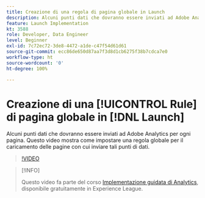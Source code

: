 ```yaml
---
title: Creazione di una regola di pagina globale in Launch
description: Alcuni punti dati che dovranno essere inviati ad Adobe Analytics per ogni pagina. Questo video mostra come impostare una regola globale per il caricamento delle pagine per inviare tali punti dati.
feature: Launch Implementation
kt: 3588
role: Developer, Data Engineer
level: Beginner
exl-id: 7c72ec72-3de8-4472-a1de-c47f54d61d61
source-git-commit: ecc86de650d87aa7f3d8d1cb6275f38b7cdca7e0
workflow-type: ht
source-wordcount: '0'
ht-degree: 100%

---
```


# Creazione di una [!UICONTROL Rule] di pagina globale in [!DNL Launch]

Alcuni punti dati che dovranno essere inviati ad Adobe Analytics per ogni pagina. Questo video mostra come impostare una regola globale per il caricamento delle pagine con cui inviare tali punti di dati.

>[!VIDEO](https://video.tv.adobe.com/v/28769/?quality=12&learn=on)

>[!INFO]
>
> Questo video fa parte del corso [Implementazione guidata di Analytics](https://experienceleague.adobe.com/?recommended=Analytics-D-1-2019.1), disponibile gratuitamente in Experience League.